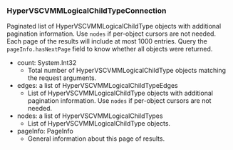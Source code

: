 ### HyperVSCVMMLogicalChildTypeConnection
Paginated list of HyperVSCVMMLogicalChildType objects with additional pagination information. Use `nodes` if per-object cursors are not needed. Each page of the results will include at most 1000 entries. Query the `pageInfo.hasNextPage` field to know whether all objects were returned.

- count: System.Int32
  - Total number of HyperVSCVMMLogicalChildType objects matching the request arguments.
- edges: a list of HyperVSCVMMLogicalChildTypeEdges
  - List of HyperVSCVMMLogicalChildType objects with additional pagination information. Use `nodes` if per-object cursors are not needed.
- nodes: a list of HyperVSCVMMLogicalChildTypes
  - List of HyperVSCVMMLogicalChildType objects.
- pageInfo: PageInfo
  - General information about this page of results.
